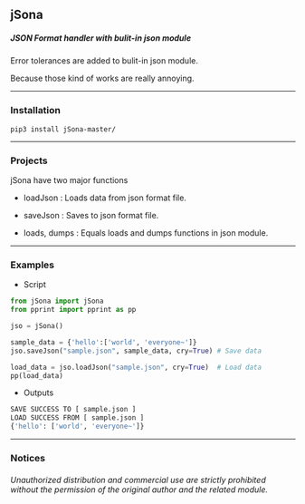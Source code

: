 ## jSona

##### JSON Format handler with bulit-in json module

Error tolerances are added to bulit-in json module.

Because those kind of works are really annoying.
***


### Installation

```code
pip3 install jSona-master/
```

***

### Projects

jSona have two major functions

* loadJson : Loads data from json format file.

* saveJson : Saves to json format file.

* loads, dumps : Equals loads and dumps functions in json module.

***

### Examples

* Script
```python
from jSona import jSona
from pprint import pprint as pp

jso = jSona()

sample_data = {'hello':['world', 'everyone~']}
jso.saveJson("sample.json", sample_data, cry=True) # Save data

load_data = jso.loadJson("sample.json", cry=True)  # Load data
pp(load_data)
```
* Outputs
```python
SAVE SUCCESS TO [ sample.json ]
LOAD SUCCESS FROM [ sample.json ]
{'hello': ['world', 'everyone~']}
```

***


### Notices

###### Unauthorized distribution and commercial use are strictly prohibited without the permission of the original author and the related module.
